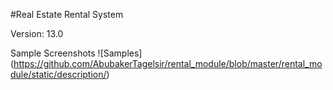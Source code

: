 #Real Estate Rental System

Version: 13.0


Sample Screenshots
![Samples]
(https://github.com/AbubakerTagelsir/rental_module/blob/master/rental_module/static/description/)
